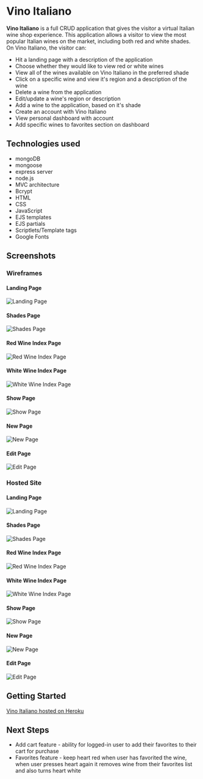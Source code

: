 # Vino Italiano

**Vino Italiano** is a full CRUD application that gives the visitor a virtual Italian wine shop experience. This application allows a visitor to view the most popular Italian wines on the market, including both red and white shades. On Vino Italiano, the visitor can:
* Hit a landing page with a description of the application
* Choose whether they would like to view red or white wines
* View all of the wines available on Vino Italiano in the preferred shade
* Click on a specific wine and view it's region and a description of the wine
* Delete a wine from the application
* Edit/update a wine's region or description
* Add a wine to the application, based on it's shade
* Create an account with Vino Italiano
* View personal dashboard with account
* Add specific wines to favorites section on dashboard


## Technologies used

* mongoDB
* mongoose
* express server
* node.js
* MVC architecture
* Bcrypt
* HTML
* CSS
* JavaScript
* EJS templates
* EJS partials
* Scriptlets/Template tags
* Google Fonts


## Screenshots

### Wireframes

#### Landing Page
![Landing Page](https://i.imgur.com/PNsn1In.png)

#### Shades Page
![Shades Page](https://i.imgur.com/lXWbNZm.png)

#### Red Wine Index Page
![Red Wine Index Page](https://i.imgur.com/lIIxvCD.png)

#### White Wine Index Page
![White Wine Index Page](https://i.imgur.com/qhc1dnt.png)

#### Show Page
![Show Page](https://i.imgur.com/UfcN5CX.png)

#### New Page
![New Page](https://i.imgur.com/PQAznuN.png)

#### Edit Page
![Edit Page](https://i.imgur.com/NVO5CqF.png)

### Hosted Site

#### Landing Page
![Landing Page](https://i.imgur.com/EvMZzRj.jpg)

#### Shades Page
![Shades Page](https://i.imgur.com/uj3lQBi.jpg)

#### Red Wine Index Page
![Red Wine Index Page](https://i.imgur.com/O19RlvR.jpg)

#### White Wine Index Page
![White Wine Index Page](https://i.imgur.com/vPKKO0W.jpg)

#### Show Page
![Show Page](https://i.imgur.com/FUcPJXK.jpg)

#### New Page
![New Page](https://i.imgur.com/WciY6CA.jpg)

#### Edit Page
![Edit Page](https://i.imgur.com/lp9w0kb.jpg)


## Getting Started

[Vino Italiano hosted on Heroku](https://vino-italiano.herokuapp.com/vino-italiano)


## Next Steps

* Add cart feature - ability for logged-in user to add their favorites to their cart for purchase
* Favorites feature - keep heart red when user has favorited the wine, when user presses heart again it removes wine from their favorites list and also turns heart white
